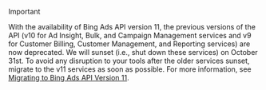 > [!IMPORTANT]
> With the availability of Bing Ads API version 11, the previous versions of the API (v10 for Ad Insight, Bulk, and Campaign Management services and v9 for Customer Billing, Customer Management, and Reporting services) are now deprecated. We will sunset (i.e., shut down these services) on October 31st. To avoid any disruption to your tools after the older services sunset, migrate to the v11 services as soon as possible. For more information, see [Migrating to Bing Ads API Version 11](../../guides/migrating-to-bing-ads-api-version-11.md).